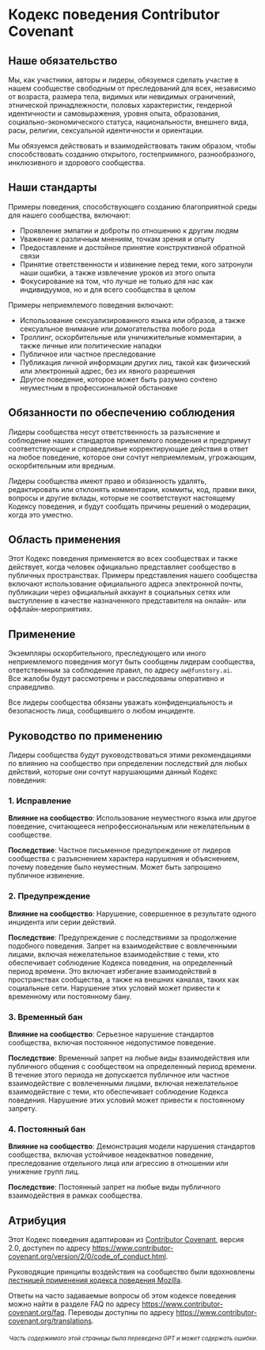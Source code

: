 # Кодекс поведения Contributor Covenant

## Наше обязательство

Мы, как участники, авторы и лидеры, обязуемся сделать участие в нашем сообществе свободным от преследований для всех, независимо от возраста, размера тела, видимых или невидимых ограничений, этнической принадлежности, половых характеристик, гендерной идентичности и самовыражения, уровня опыта, образования, социально-экономического статуса, национальности, внешнего вида, расы, религии, сексуальной идентичности и ориентации.

Мы обязуемся действовать и взаимодействовать таким образом, чтобы способствовать созданию открытого, гостеприимного, разнообразного, инклюзивного и здорового сообщества.

## Наши стандарты

Примеры поведения, способствующего созданию благоприятной среды для нашего сообщества, включают:

* Проявление эмпатии и доброты по отношению к другим людям  
* Уважение к различным мнениям, точкам зрения и опыту  
* Предоставление и достойное принятие конструктивной обратной связи  
* Принятие ответственности и извинение перед теми, кого затронули наши ошибки, а также извлечение уроков из этого опыта  
* Фокусирование на том, что лучше не только для нас как индивидуумов, но и для всего сообщества в целом

Примеры неприемлемого поведения включают:

* Использование сексуализированного языка или образов, а также сексуальное внимание или домогательства любого рода  
* Троллинг, оскорбительные или уничижительные комментарии, а также личные или политические нападки  
* Публичное или частное преследование  
* Публикация личной информации других лиц, такой как физический или электронный адрес, без их явного разрешения  
* Другое поведение, которое может быть разумно сочтено неуместным в профессиональной обстановке

## Обязанности по обеспечению соблюдения

Лидеры сообщества несут ответственность за разъяснение и соблюдение наших стандартов приемлемого поведения и предпримут соответствующие и справедливые корректирующие действия в ответ на любое поведение, которое они сочтут неприемлемым, угрожающим, оскорбительным или вредным.

Лидеры сообщества имеют право и обязанность удалять, редактировать или отклонять комментарии, коммиты, код, правки вики, вопросы и другие вклады, которые не соответствуют настоящему Кодексу поведения, и будут сообщать причины решений о модерации, когда это уместно.

## Область применения

Этот Кодекс поведения применяется во всех сообществах и также действует, когда человек официально представляет сообщество в публичных пространствах. Примеры представления нашего сообщества включают использование официального адреса электронной почты, публикации через официальный аккаунт в социальных сетях или выступление в качестве назначенного представителя на онлайн- или оффлайн-мероприятиях.

## Применение

Экземпляры оскорбительного, преследующего или иного неприемлемого поведения могут быть сообщены лидерам сообщества, ответственным за соблюдение правил, по адресу `aw@funstory.ai`.  
Все жалобы будут рассмотрены и расследованы оперативно и справедливо.  

Все лидеры сообщества обязаны уважать конфиденциальность и безопасность лица, сообщившего о любом инциденте.

## Руководство по применению

Лидеры сообщества будут руководствоваться этими рекомендациями по влиянию на сообщество при определении последствий для любых действий, которые они сочтут нарушающими данный Кодекс поведения:

### 1. Исправление

**Влияние на сообщество**: Использование неуместного языка или другое поведение, считающееся непрофессиональным или нежелательным в сообществе.

**Последствие**: Частное письменное предупреждение от лидеров сообщества с разъяснением характера нарушения и объяснением, почему поведение было неуместным. Может быть запрошено публичное извинение.

### 2. Предупреждение

**Влияние на сообщество**: Нарушение, совершенное в результате одного инцидента или серии действий.

**Последствие**: Предупреждение с последствиями за продолжение подобного поведения. Запрет на взаимодействие с вовлеченными лицами, включая нежелательное взаимодействие с теми, кто обеспечивает соблюдение Кодекса поведения, на определенный период времени. Это включает избегание взаимодействий в пространствах сообщества, а также на внешних каналах, таких как социальные сети. Нарушение этих условий может привести к временному или постоянному бану.

### 3. Временный бан

**Влияние на сообщество**: Серьезное нарушение стандартов сообщества, включая постоянное недопустимое поведение.

**Последствие**: Временный запрет на любые виды взаимодействия или публичного общения с сообществом на определенный период времени. В течение этого периода не допускается публичное или частное взаимодействие с вовлеченными лицами, включая нежелательное взаимодействие с теми, кто обеспечивает соблюдение Кодекса поведения. Нарушение этих условий может привести к постоянному запрету.

### 4. Постоянный бан

**Влияние на сообщество**: Демонстрация модели нарушения стандартов сообщества, включая устойчивое неадекватное поведение, преследование отдельного лица или агрессию в отношении или унижение групп лиц.

**Последствие**: Постоянный запрет на любые виды публичного взаимодействия в рамках сообщества.

## Атрибуция

Этот Кодекс поведения адаптирован из [Contributor Covenant][homepage], версия 2.0, доступен по адресу https://www.contributor-covenant.org/version/2/0/code_of_conduct.html.

Руководящие принципы воздействия на сообщество были вдохновлены [лестницей применения кодекса поведения Mozilla](https://github.com/mozilla/diversity).

[homepage]: https://www.contributor-covenant.org

Ответы на часто задаваемые вопросы об этом кодексе поведения можно найти в разделе FAQ по адресу https://www.contributor-covenant.org/faq. Переводы доступны по адресу https://www.contributor-covenant.org/translations.

<div align="right"> 
<h6><small>Часть содержимого этой страницы была переведена GPT и может содержать ошибки.</small></h6>